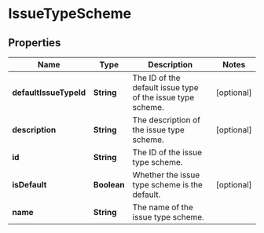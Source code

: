 # IssueTypeScheme

## Properties
Name | Type | Description | Notes
------------ | ------------- | ------------- | -------------
**defaultIssueTypeId** | **String** | The ID of the default issue type of the issue type scheme. |  [optional]
**description** | **String** | The description of the issue type scheme. |  [optional]
**id** | **String** | The ID of the issue type scheme. | 
**isDefault** | **Boolean** | Whether the issue type scheme is the default. |  [optional]
**name** | **String** | The name of the issue type scheme. | 
